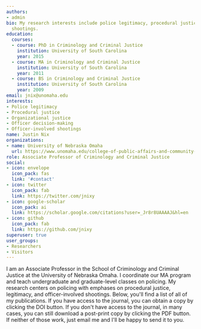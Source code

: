 ```yaml
---
authors:
- admin
bio: My research interests include police legitimacy, procedural justice, and officer-involved
  shootings.
education:
  courses:
  - course: PhD in Criminology and Criminal Justice
    institution: University of South Carolina
    year: 2015
  - course: MA in Criminology and Criminal Justice
    institution: University of South Carolina
    year: 2011
  - course: BS in Criminology and Criminal Justice
    institution: University of South Carolina
    year: 2009
email: jnix@unomaha.edu
interests:
- Police legitimacy
- Procedural justice
- Organizational justice
- Officer decision-making
- Officer-involved shootings
name: Justin Nix
organizations:
- name: University of Nebraska Omaha
  url: https://www.unomaha.edu/college-of-public-affairs-and-community-service/criminology-and-criminal-justice/index.php
role: Associate Professor of Criminology and Criminal Justice
social:
- icon: envelope
  icon_pack: fas
  link: '#contact'
- icon: twitter
  icon_pack: fab
  link: https://twitter.com/jnixy
- icon: google-scholar
  icon_pack: ai
  link: https://scholar.google.com/citations?user=_Jr8r8UAAAAJ&hl=en
- icon: github
  icon_pack: fab
  link: https://github.com/jnixy
superuser: true
user_groups:
- Researchers
- Visitors
---
```


I am an Associate Professor in the School of Criminology and Criminal Justice at the University of Nebraska Omaha. I coordinate our MA program and teach undergraduate and graduate-level classes on policing. My research centers on policing with emphases on procedural justice, legitimacy, and officer-involved shootings. Below, you'll find a list of all of my publications. If you have access to the journal, you can obtain a copy by clicking the DOI button. If you don't have access to the journal, in many cases, you can still download a post-print copy by clicking the PDF button. If neither of those work, just email me and I'll be happy to send it to you. 
